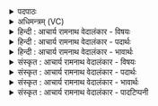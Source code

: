 <details><summary>पदपाठः</summary>

उ꣢त्। ते꣣। शु꣡ष्मा꣢꣯सः। ई꣣रते। सि꣡न्धोः꣢꣯। ऊ꣣र्मेः꣢। इ꣣व। स्वनः꣢। वा꣣ण꣡स्य꣢। चो꣣दय। पवि꣢म्। १२०५।
</details>

<details><summary>अधिमन्त्रम् (VC)</summary>

- पवमानः सोमः
- उचथ्य आङ्गिरसः
- गायत्री
- षड्जः
</details>

<details><summary>हिन्दी : आचार्य रामनाथ वेदालंकार - विषयः</summary>

प्रारम्भ में उपासक की स्तोत्रगान की पद्धति का वर्णन है।
</details>

<details><summary>हिन्दी : आचार्य रामनाथ वेदालंकार - पदार्थः</summary>

पदार्थान्वयभाषाः -  हे भक्ति को सिद्ध करनेवाले उपासक ! (ते) तेरे (शुष्मासः) बलवान् स्तोत्रसमूह (उदीरते) उठ रहे हैं। उनकी (सिन्धोः ऊर्मेः इव) समुद्र की लहर जैसी (स्वनः) गीत की ध्वनि है। तू (वाणस्य) वीणादण्ड की (पवित्रम्) तन्त्री को (चोदय) प्रेरित कर,अर्थात् वीणा-वादन के साथ प्रभु-भक्ति के स्तोत्र तरङ्गित कर ॥१॥
</details>

<details><summary>हिन्दी : आचार्य रामनाथ वेदालंकार - भावार्थः</summary>

भावार्थभाषाः -  मधुर गीतों के साथ जब सितार,मञ्जीरे आदि बाजे ताल-मेल पूर्वक बजाये जाते हैं,तब अपूर्व भक्ति का प्रवाह उत्तरङ्गित होता है ॥१॥
</details>

<details><summary>संस्कृत : आचार्य रामनाथ वेदालंकार - विषयः</summary>

तत्रादावुपासकस्य स्तोत्रगानपद्धतिमाह।
</details>

<details><summary>संस्कृत : आचार्य रामनाथ वेदालंकार - पदार्थः</summary>

पदार्थान्वयभाषाः -  हे भक्तिसाधक उपासक ! (ते) तव (शुष्मासः) शुष्माः बलवन्तः स्तोत्रसमूहाः (उदीरते) उद्गच्छन्ति,तेषाम् (सिन्धोः ऊर्मेः इव) समुद्रस्य तरङ्गस्य इव (स्वनः) गीतध्वनिरस्ति। त्वम् (वाणस्य) वीणादण्डस्य (पविम्) तन्त्रीम् (चोदय) प्रेरय,वीणावादनेन प्रभुभक्तिस्तोत्राणि तरङ्गयेति भावः ॥१॥
</details>

<details><summary>संस्कृत : आचार्य रामनाथ वेदालंकार - भावार्थः</summary>

भावार्थभाषाः -  मधुरैर्गीतैर्यदा वीणामञ्जीरादीनि वाद्यानि सलयं संवाद्यन्ते तदाऽपूर्वभक्तिप्रवाह उत्तरङ्गायते ॥१॥
</details>

<details><summary>संस्कृत : आचार्य रामनाथ वेदालंकार - पादटिप्पनी</summary>

टिप्पणी:   १. ऋ० ९।५०।१।
</details>